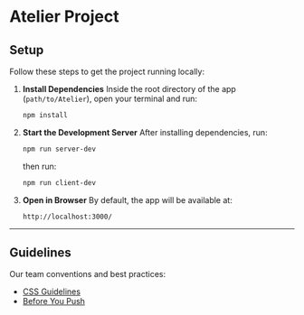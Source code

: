 # Atelier Project

## Setup

Follow these steps to get the project running locally:

1. **Install Dependencies**
   Inside the root directory of the app (`path/to/Atelier`), open your terminal and run:
   ```bash
   npm install
   ```

2. **Start the Development Server**
   After installing dependencies, run:
   ```bash
   npm run server-dev
   ```

   then run:
   ```bash
   npm run client-dev
   ```

3. **Open in Browser**
   By default, the app will be available at:
   ```
   http://localhost:3000/
   ```

---

## Guidelines

Our team conventions and best practices:

- [CSS Guidelines](./guidelines/css-guidelines.md)
- [Before You Push](./guidelines/before-you-push.md)
